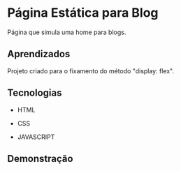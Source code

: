 # Página Estática para Blog

 Página que simula uma home para blogs.


## Aprendizados

Projeto criado para o fixamento do método "display: flex".

## Tecnologias

- HTML

- CSS

- JAVASCRIPT

## Demonstração

